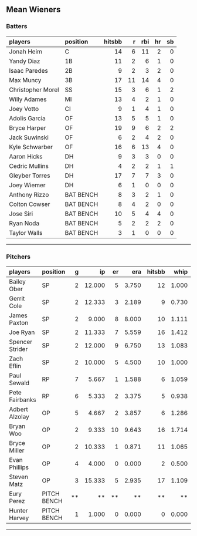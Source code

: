 ## Mean Wieners

### Batters

 
|players           |position  | hitsbb|  r| rbi| hr| sb| 
|:-----------------|:---------|------:|--:|---:|--:|--:| 
|Jonah Heim        |C         |     14|  6|  11|  2|  0| 
|Yandy Diaz        |1B        |     11|  2|   6|  1|  0| 
|Isaac Paredes     |2B        |      9|  2|   3|  2|  0| 
|Max Muncy         |3B        |     17| 11|  14|  4|  0| 
|Christopher Morel |SS        |     15|  3|   6|  1|  2| 
|Willy Adames      |MI        |     13|  4|   2|  1|  0| 
|Joey Votto        |CI        |      9|  1|   4|  1|  0| 
|Adolis Garcia     |OF        |     13|  5|   5|  1|  0| 
|Bryce Harper      |OF        |     19|  9|   6|  2|  2| 
|Jack Suwinski     |OF        |      6|  2|   4|  2|  0| 
|Kyle Schwarber    |OF        |     16|  6|  13|  4|  0| 
|Aaron Hicks       |DH        |      9|  3|   3|  0|  0| 
|Cedric Mullins    |DH        |      4|  2|   2|  1|  1| 
|Gleyber Torres    |DH        |     17|  7|   7|  3|  0| 
|Joey Wiemer       |DH        |      6|  1|   0|  0|  0| 
|Anthony Rizzo     |BAT BENCH |      8|  3|   2|  1|  0| 
|Colton Cowser     |BAT BENCH |      8|  4|   2|  0|  0| 
|Jose Siri         |BAT BENCH |     10|  5|   4|  4|  0| 
|Ryan Noda         |BAT BENCH |      5|  2|   2|  2|  0| 
|Taylor Walls      |BAT BENCH |      3|  1|   0|  0|  0| 


* * *

### Pitchers

 
|players         |position    |  g|     ip| er|   era| hitsbb|  whip| so|  w| sv| 
|:---------------|:-----------|--:|------:|--:|-----:|------:|-----:|--:|--:|--:| 
|Bailey Ober     |SP          |  2| 12.000|  5| 3.750|     12| 1.000| 11|  1|  0| 
|Gerrit Cole     |SP          |  2| 12.333|  3| 2.189|      9| 0.730| 21|  0|  0| 
|James Paxton    |SP          |  2|  9.000|  8| 8.000|     10| 1.111| 11|  1|  0| 
|Joe Ryan        |SP          |  2| 11.333|  7| 5.559|     16| 1.412| 17|  1|  0| 
|Spencer Strider |SP          |  2| 12.000|  9| 6.750|     13| 1.083| 23|  0|  0| 
|Zach Eflin      |SP          |  2| 10.000|  5| 4.500|     10| 1.000|  8|  1|  0| 
|Paul Sewald     |RP          |  7|  5.667|  1| 1.588|      6| 1.059|  8|  1|  3| 
|Pete Fairbanks  |RP          |  6|  5.333|  2| 3.375|      5| 0.938|  9|  0|  3| 
|Adbert Alzolay  |OP          |  5|  4.667|  2| 3.857|      6| 1.286|  8|  0|  3| 
|Bryan Woo       |OP          |  2|  9.333| 10| 9.643|     16| 1.714| 11|  0|  0| 
|Bryce Miller    |OP          |  2| 10.333|  1| 0.871|     11| 1.065|  9|  1|  0| 
|Evan Phillips   |OP          |  4|  4.000|  0| 0.000|      2| 0.500|  4|  0|  0| 
|Steven Matz     |OP          |  3| 15.333|  5| 2.935|     17| 1.109| 16|  1|  0| 
|Eury Perez      |PITCH BENCH | **|     **| **|    **|     **|    **| **| **| **| 
|Hunter Harvey   |PITCH BENCH |  1|  1.000|  0| 0.000|      0| 0.000|  1|  0|  1| 


* * *


